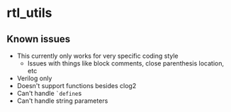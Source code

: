 # rtl_utils


## Known issues
* This currently only works for very specific coding style
  * Issues with things like block comments, close parenthesis location, etc
* Verilog only
* Doesn't support functions besides clog2
* Can't handle `` `define ``s
* Can't handle string parameters
